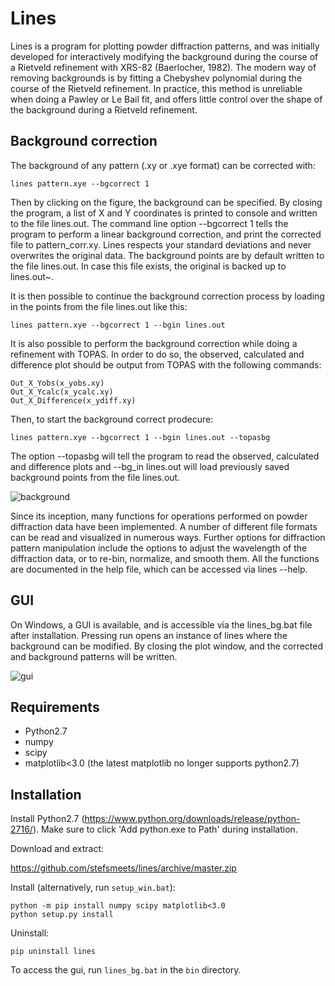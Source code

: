 # Lines

Lines is a program for plotting powder diffraction patterns, and was initially developed for interactively modifying the background during the course of a Rietveld refinement with XRS-82 (Baerlocher, 1982). The modern way of removing backgrounds is by fitting a Chebyshev polynomial during the course of the Rietveld refinement. In practice, this method is unreliable when doing a Pawley or Le Bail fit, and offers little control over the shape of the background during a Rietveld refinement. 

## Background correction

The background of any pattern (.xy or .xye format) can be corrected with:

    lines pattern.xye --bgcorrect 1

Then by clicking on the figure, the background can be specified. By closing the program, a list of X and Y coordinates is printed to console and written to the file lines.out. The command line option --bgcorrect 1 tells the program to perform a linear background correction, and print the corrected file to pattern_corr.xy. Lines respects your standard deviations and never overwrites the original data. The background points are by default written to the file lines.out. In case this file exists, the original is backed up to lines.out~.

It is then possible to continue the background correction process by loading in the points from the file lines.out  like this:

	lines pattern.xye --bgcorrect 1 --bgin lines.out

It is also possible to perform the background correction while doing a refinement with TOPAS. In order to do so, the observed, calculated and difference plot should be output from TOPAS with the following commands:

    Out_X_Yobs(x_yobs.xy)
    Out_X_Ycalc(x_ycalc.xy)
    Out_X_Difference(x_ydiff.xy)

Then, to start the background correct prodecure:

    lines pattern.xye --bgcorrect 1 --bgin lines.out --topasbg

The option --topasbg will tell the program to read the observed, calculated and difference plots and --bg_in lines.out will load previously saved background points from the file lines.out.

![background](https://cloud.githubusercontent.com/assets/873520/14958064/02be1a30-1089-11e6-8f2d-61b458e4cc0d.png)

Since its inception, many functions for operations performed on powder diffraction data have been implemented. A number of different file formats can be read and visualized in numerous ways. Further options for diffraction pattern manipulation include the options to adjust the wavelength of the diffraction data, or to re-bin, normalize, and smooth them. All the functions are documented in the help file, which can be accessed via lines --help.

## GUI

On Windows, a GUI is available, and is accessible via the lines_bg.bat file after installation.
Pressing run opens an instance of lines where the background can be modified. By closing the plot window, and the corrected and background patterns will be written.

![gui](https://cloud.githubusercontent.com/assets/873520/14958063/029e912e-1089-11e6-9ffc-976ddbf1f992.png)

## Requirements

- Python2.7
- numpy
- scipy
- matplotlib<3.0 (the latest matplotlib no longer supports python2.7)

## Installation

Install Python2.7 (https://www.python.org/downloads/release/python-2716/).
Make sure to click 'Add python.exe to Path' during installation.

Download and extract:

https://github.com/stefsmeets/lines/archive/master.zip

Install (alternatively, run `setup_win.bat`):
	
    python -m pip install numpy scipy matplotlib<3.0
    python setup.py install

Uninstall:

    pip uninstall lines

To access the gui, run `lines_bg.bat` in the `bin` directory. 
